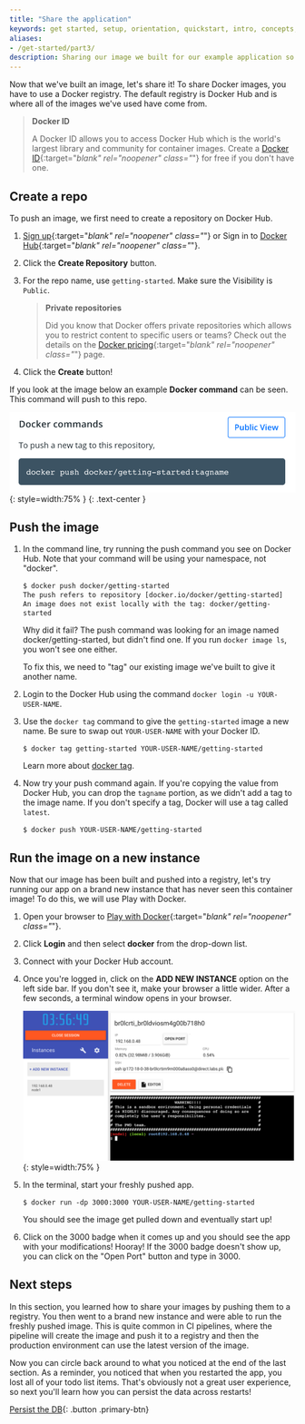 ```yaml
---
title: "Share the application"
keywords: get started, setup, orientation, quickstart, intro, concepts, containers, docker desktop, docker hub, sharing 
aliases:
- /get-started/part3/
description: Sharing our image we built for our example application so we can run it else where and other developers can use it
---
```


Now that we've built an image, let's share it! To share Docker images, you have to use a Docker
registry. The default registry is Docker Hub and is where all of the images we've used have come from.

> **Docker ID**
>
> A Docker ID allows you to access Docker Hub which is the world's largest library and community for container images. Create a [Docker ID](https://hub.docker.com/signup){:target="_blank" rel="noopener" class="_"} for free if you don't have one.

## Create a repo

To push an image, we first need to create a repository on Docker Hub.

1. [Sign up](https://www.docker.com/pricing?utm_source=docker&utm_medium=webreferral&utm_campaign=docs_driven_upgrade){:target="_blank" rel="noopener" class="_"} or Sign in to [Docker Hub](https://hub.docker.com){:target="_blank" rel="noopener" class="_"}.

2. Click the **Create Repository** button.

3. For the repo name, use `getting-started`. Make sure the Visibility is `Public`.

    > **Private repositories**
    >
    > Did you know that Docker offers private repositories which allows you to restrict content to specific users or teams? Check out the details on the [Docker pricing](https://www.docker.com/pricing?utm_source=docker&utm_medium=webreferral&utm_campaign=docs_driven_upgrade){:target="_blank" rel="noopener" class="_"} page.

4. Click the **Create** button!

If you look at the image below an example **Docker command** can be seen. This command will push to this repo.

![Docker command with push example](images/push-command.png){: style=width:75% }
{: .text-center }

## Push the image

1. In the command line, try running the push command you see on Docker Hub. Note that your command
   will be using your namespace, not "docker".

    ```plaintext
    $ docker push docker/getting-started
    The push refers to repository [docker.io/docker/getting-started]
    An image does not exist locally with the tag: docker/getting-started
    ```

    Why did it fail? The push command was looking for an image named docker/getting-started, but
    didn't find one. If you run `docker image ls`, you won't see one either.

    To fix this, we need to "tag" our existing image we've built to give it another name.

2. Login to the Docker Hub using the command `docker login -u YOUR-USER-NAME`.

3. Use the `docker tag` command to give the `getting-started` image a new name. Be sure to swap out
   `YOUR-USER-NAME` with your Docker ID.

    ```console
    $ docker tag getting-started YOUR-USER-NAME/getting-started
    ```
    Learn more about [docker tag](../engine/reference/commandline/tag.md).

4. Now try your push command again. If you're copying the value from Docker Hub, you can drop the 
   `tagname` portion, as we didn't add a tag to the image name. If you don't specify a tag, Docker
   will use a tag called `latest`.

    ```console
    $ docker push YOUR-USER-NAME/getting-started
    ```

## Run the image on a new instance

Now that our image has been built and pushed into a registry, let's try running our app on a brand
new instance that has never seen this container image! To do this, we will use Play with Docker.

1. Open your browser to [Play with Docker](https://labs.play-with-docker.com/){:target="_blank" rel="noopener" class="_"}.

2. Click **Login** and then select **docker** from the drop-down list.

3. Connect with your Docker Hub account.

4. Once you're logged in, click on the **ADD NEW INSTANCE** option on the left side bar. If you don't see it, make your browser a little wider. After a few seconds, a terminal window opens in your browser.

    ![Play with Docker add new instance](images/pwd-add-new-instance.png){: style=width:75% }

5. In the terminal, start your freshly pushed app.

    ```console
    $ docker run -dp 3000:3000 YOUR-USER-NAME/getting-started
    ```

    You should see the image get pulled down and eventually start up!

6. Click on the 3000 badge when it comes up and you should see the app with your modifications! Hooray!
    If the 3000 badge doesn't show up, you can click on the "Open Port" button and type in 3000.


## Next steps

In this section, you learned how to share your images by pushing them to a registry. You then went to a
brand new instance and were able to run the freshly pushed image. This is quite common in CI pipelines,
where the pipeline will create the image and push it to a registry and then the production environment
can use the latest version of the image.

Now you can circle back around to what you noticed at the end of the last
section. As a reminder, you noticed that when you restarted the app, you lost all of your todo list items.
That's obviously not a great user experience, so next you'll learn how you can persist the data across restarts!

[Persist the DB](05_persisting_data.md){: .button  .primary-btn}